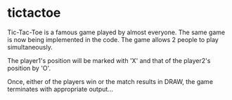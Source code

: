 # tictactoe
Tic-Tac-Toe is a famous game played by almost everyone. The same game is now being implemented in the code. The game allows 2 people to play simultaneously. 

The player1's position will be marked with 'X' and that of the player2's position by 'O'.

Once, either of the players win or the match results in DRAW, the game terminates with appropriate output...

